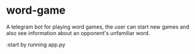 # word-game

A telegram bot for playing word games, the user can start new games and also see information about an opponent's unfamiliar word.

:start by running app.py

